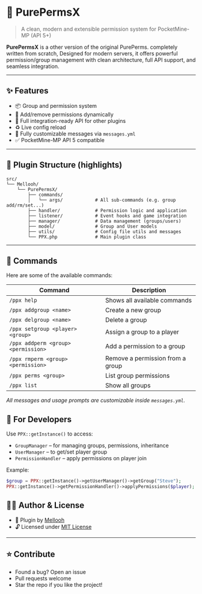 # 🔐 PurePermsX

> A clean, modern and extensible permission system for PocketMine-MP (API 5+)

**PurePermsX** is a other version of the original PurePerms. completely written from scratch, Designed for modern servers, it offers powerful permission/group management with clean architecture, full API support, and seamless integration.

---

## ✨ Features

- 📦 Group and permission system
- 🔁 Add/remove permissions dynamically
- 🔗 Full integration-ready API for other plugins
- ♻️ Live config reload
- 💬 Fully customizable messages via `messages.yml`
- ✅ PocketMine-MP API 5 compatible

---

## 📁 Plugin Structure (highlights)

```
src/
└── Mellooh/
    └── PurePermsX/
        ├── commands/
        │   └── args/            # All sub-commands (e.g. group add/rm/set...)
        ├── handler/             # Permission logic and application
        ├── listener/            # Event hooks and game integration
        ├── manager/             # Data management (groups/users)
        ├── model/               # Group and User models
        ├── utils/               # Config file utils and messages
        └── PPX.php              # Main plugin class
```

---

## 🔧 Commands

Here are some of the available commands:

| Command | Description |
|--------|-------------|
| `/ppx help` | Shows all available commands |
| `/ppx addgroup <name>` | Create a new group |
| `/ppx delgroup <name>` | Delete a group |
| `/ppx setgroup <player> <group>` | Assign a group to a player |
| `/ppx addperm <group> <permission>` | Add a permission to a group |
| `/ppx rmperm <group> <permission>` | Remove a permission from a group |
| `/ppx perms <group>` | List group permissions |
| `/ppx list` | Show all groups |

_All messages and usage prompts are customizable inside `messages.yml`._

## 🧩 For Developers

Use `PPX::getInstance()` to access:

- `GroupManager` – for managing groups, permissions, inheritance
- `UserManager` – to get/set player group
- `PermissionHandler` – apply permissions on player join

Example:
```php
$group = PPX::getInstance()->getUserManager()->getGroup("Steve");
PPX::getInstance()->getPermissionHandler()->applyPermissions($player);
```

## 🧑‍💻 Author & License

- 📌 Plugin by [Mellooh](https://github.com/Mellooh)
- 🔓 Licensed under [MIT License](./LICENSE)

---

## ⭐ Contribute

- Found a bug? Open an issue
- Pull requests welcome
- Star the repo if you like the project!
